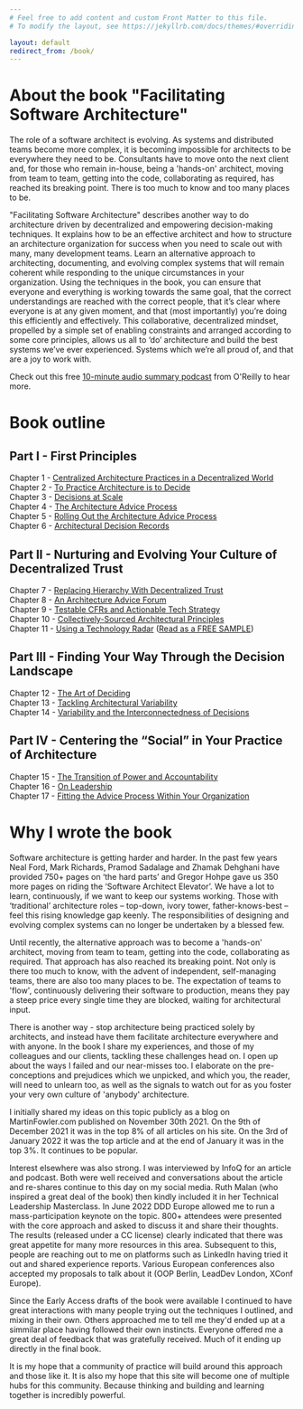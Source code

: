 ```yaml
---
# Feel free to add content and custom Front Matter to this file.
# To modify the layout, see https://jekyllrb.com/docs/themes/#overriding-theme-defaults

layout: default
redirect_from: /book/
---
```


# About the book "Facilitating Software Architecture"
The role of a software architect is evolving. As systems and distributed teams become more complex, it is becoming impossible for architects to be everywhere they need to be. Consultants have to move onto the next client and, for those who remain in-house, being a 'hands-on' architect, moving from team to team, getting into the code, collaborating as required, has reached its breaking point. There is too much to know and too many places to be.

"Facilitating Software Architecture" describes another way to do architecture driven by decentralized and empowering decision-making techniques. It explains how to be an effective architect and how to structure an architecture organization for success when you need to scale out with many, many development teams. Learn an alternative approach to architecting, documenting, and evolving complex systems that will remain coherent while responding to the unique circumstances in your organization. Using the techniques in the book, you can ensure that everyone and everything is working towards the same goal, that the correct understandings are reached with the correct people, that it’s clear where everyone is at any given moment, and that (most importantly) you’re doing this efficiently and effectively. This collaborative, decentralized mindset, propelled by a simple set of enabling constraints and arranged according to some core principles, allows us all to ‘do’ architecture and build the best systems we’ve ever experienced. Systems which we’re all proud of, and that are a joy to work with.

Check out this free [10-minute audio summary podcast](https://www.oreilly.com/online-learning/ai-audio-summaries.html) from O'Reilly to hear more. 

# Book outline
## Part I - First Principles
Chapter 1 - [Centralized Architecture Practices in a Decentralized World](https://learning.oreilly.com/library/view/facilitating-software-architecture/9781098151850/ch01.html)<br/>
Chapter 2 - [To Practice Architecture is to Decide](https://learning.oreilly.com/library/view/facilitating-software-architecture/9781098151850/ch02.html)<br/>
Chapter 3 - [Decisions at Scale](https://learning.oreilly.com/library/view/facilitating-software-architecture/9781098151850/ch03.html)<br/>
Chapter 4 - [The Architecture Advice Process](https://learning.oreilly.com/library/view/facilitating-software-architecture/9781098151850/ch04.html)<br/>
Chapter 5 - [Rolling Out the Architecture Advice Process](https://learning.oreilly.com/library/view/facilitating-software-architecture/9781098151850/ch05.html)<br/>
Chapter 6 - [Architectural Decision Records](https://learning.oreilly.com/library/view/facilitating-software-architecture/9781098151850/ch06.html)<br/>
## Part II - Nurturing and Evolving Your Culture of Decentralized Trust
Chapter 7 - [Replacing Hierarchy With Decentralized Trust](https://learning.oreilly.com/library/view/facilitating-software-architecture/9781098151850/ch07.html)<br/>
Chapter 8 - [An Architecture Advice Forum](https://learning.oreilly.com/library/view/facilitating-software-architecture/9781098151850/ch08.html)<br/>
Chapter 9 - [Testable CFRs and Actionable Tech Strategy](https://learning.oreilly.com/library/view/facilitating-software-architecture/9781098151850/ch09.html)<br/>
Chapter 10 - [Collectively-Sourced Architectural Principles](https://learning.oreilly.com/library/view/facilitating-software-architecture/9781098151850/ch10.html)<br/>
Chapter 11 - [Using a Technology Radar](https://learning.oreilly.com/library/view/facilitating-software-architecture/9781098151850/ch11.html) ([Read as a FREE SAMPLE](./assets/pdf/facilitating_software_architecture_11.pdf))<br/>
## Part III - Finding Your Way Through the Decision Landscape
Chapter 12 - [The Art of Deciding](https://learning.oreilly.com/library/view/facilitating-software-architecture/9781098151850/ch12.html)<br/>
Chapter 13 - [Tackling Architectural Variability](https://learning.oreilly.com/library/view/facilitating-software-architecture/9781098151850/ch13.html)<br/>
Chapter 14 - [Variability and the Interconnectedness of Decisions](https://learning.oreilly.com/library/view/facilitating-software-architecture/9781098151850/ch14.html)<br/>
## Part IV - Centering the “Social” in Your Practice of Architecture
Chapter 15 - [The Transition of Power and Accountability](https://learning.oreilly.com/library/view/facilitating-software-architecture/9781098151850/ch15.html)<br/>
Chapter 16 - [On Leadership](https://learning.oreilly.com/library/view/facilitating-software-architecture/9781098151850/ch16.html)<br/>
Chapter 17 - [Fitting the Advice Process Within Your Organization](https://learning.oreilly.com/library/view/facilitating-software-architecture/9781098151850/ch17.html)<br/>

# Why I wrote the book
Software architecture is getting harder and harder. In the past few years Neal Ford, Mark Richards, Pramod Sadalage and Zhamak Dehghani have provided 750+ pages on ‘the hard parts’ and Gregor Hohpe gave us 350 more pages on riding the ‘Software Architect Elevator’. We have a lot to learn, continuously, if we want to keep our systems working. Those with ‘traditional’ architecture roles – top-down, ivory tower, father-knows-best – feel this rising knowledge gap keenly. The responsibilities of designing and evolving complex systems can no longer be undertaken by a blessed few.

Until recently, the alternative approach was to become a 'hands-on' architect, moving from team to team, getting into the code, collaborating as required. That approach has also reached its breaking point. Not only is there too much to know, with the advent of independent, self-managing teams, there are also too many places to be. The expectation of teams to 'flow', continuously delivering their software to production, means they pay a steep price every single time they are blocked, waiting for architectural input.

There is another way - stop architecture being practiced solely by architects, and instead have them facilitate architecture everywhere and with anyone. In the book I share my experiences, and those of my colleagues and our clients, tackling these challenges head on. I open up about the ways I failed and our near-misses too. I elaborate on the pre-conceptions and prejudices which we unpicked, and which you, the reader, will need to unlearn too, as well as the signals to watch out for as you foster your very own culture of 'anybody' architecture.

I initially shared my ideas on this topic publicly as a blog on MartinFowler.com published on November 30th 2021. On the 9th of December 2021 it was in the top 8% of all articles on his site. On the 3rd of January 2022 it was the top article and at the end of January it was in the top 3%. It continues to be popular.

Interest elsewhere was also strong. I was interviewed by InfoQ for an article and podcast.  Both were well received and conversations about the article and re-shares continue to this day on my social media. Ruth Malan (who inspired a great deal of the book) then kindly included it in her Technical Leadership Masterclass. In June 2022 DDD Europe allowed me to run a mass-participation keynote on the topic. 800+ attendees were presented with the core approach and asked to discuss it and share their thoughts. The results (released under a CC license) clearly indicated that there was great appetite for many more resources in this area.  Subsequent to this, people are reaching out to me on platforms such as LinkedIn having tried it out and shared experience reports. Various European conferences also accepted my proposals to talk about it (OOP Berlin, LeadDev London, XConf Europe). 

Since the Early Access drafts of the book were available I continued to have great interactions with many people trying out the techniques I outlined, and mixing in their own. Others approached me to tell me they'd ended up at a simmilar place having followed their own instincts. Everyone offered me a great deal of feedback that was gratefully received. Much of it ending up directly in the final book.

It is my hope that a community of practice will build around this approach and those like it. It is also my hope that this site will become one of multiple hubs for this community. Because thinking and building and learning together is incredibly powerful.
